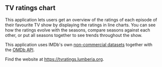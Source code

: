 ## TV ratings chart

This application lets users get an overview of the ratings of each episode of their favourite TV show by displaying the ratings in line charts.
You can see how the ratings evolve with the seasons, compare seasons against each other, or put all seasons together to see trends throughout the show.

This application uses IMDb's own [non-commercial datasets](https://developer.imdb.com/non-commercial-datasets/) together with the [OMDb API](http://www.omdbapi.com/).

Find the website at https://tvratings.lumberia.org.
